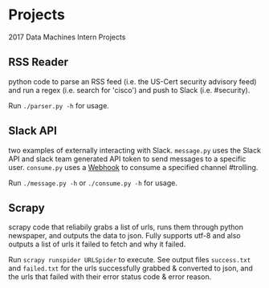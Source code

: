 # Projects
2017 Data Machines Intern Projects

## RSS Reader
python code to parse an RSS feed (i.e. the US-Cert security advisory feed) and run a regex (i.e. search for 'cisco') and push to Slack (i.e. #security). 

Run `./parser.py -h` for usage.

## Slack API
two examples of externally interacting with Slack. `message.py` uses the Slack API and slack team generated API token to send messages to a specific user. `consume.py` uses a [Webhook](https://api.slack.com/incoming-webhooks) to consume a specified channel #trolling. 

Run `./message.py -h` or `./consume.py -h` for usage.

## Scrapy
scrapy code that reliabily grabs a list of urls, runs them through python newspaper, and outputs the data to json. Fully supports utf-8 and also outputs a list of urls it failed to fetch and why it failed.

Run `scrapy runspider URLSpider` to execute.
See output files `success.txt` and `failed.txt` for the urls successfully grabbed & converted to json, and the urls that failed with their error status code & error reason.